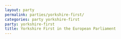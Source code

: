 ```yaml
---
layout: party
permalink: parties/yorkshire-first/
categories: party yorkshire-first
party: yorkshire-first
title: Yorkshire First in the European Parliament
---
```

